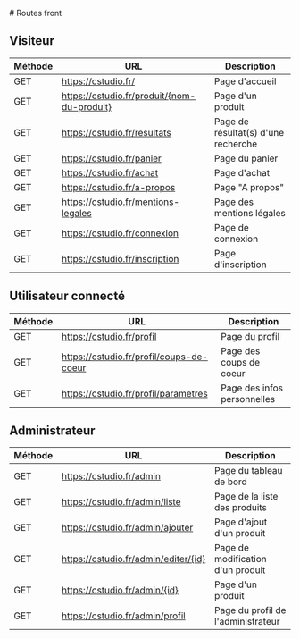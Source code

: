 # Routes front

## Visiteur
| Méthode | URL | Description |
|--|--|--|
| GET | https://cstudio.fr/ | Page d'accueil |
| GET | https://cstudio.fr/produit/{nom-du-produit} | Page d'un produit |
| GET | https://cstudio.fr/resultats | Page de résultat(s) d'une recherche|
| GET | https://cstudio.fr/panier | Page du panier |
| GET | https://cstudio.fr/achat | Page d'achat |
| GET | https://cstudio.fr/a-propos | Page "A propos" |
| GET | https://cstudio.fr/mentions-legales | Page des mentions légales |
| GET | https://cstudio.fr/connexion | Page de connexion |
| GET | https://cstudio.fr/inscription | Page d'inscription |


## Utilisateur connecté
| Méthode | URL | Description |
|--|--|--|
| GET | https://cstudio.fr/profil | Page du profil |
| GET | https://cstudio.fr/profil/coups-de-coeur | Page des coups de coeur |
| GET | https://cstudio.fr/profil/parametres | Page des infos personnelles |


## Administrateur
| Méthode | URL | Description |
|--|--|--|
| GET | https://cstudio.fr/admin | Page du tableau de bord |
| GET | https://cstudio.fr/admin/liste | Page de la liste des produits |
| GET | https://cstudio.fr/admin/ajouter | Page d'ajout d'un produit |
| GET | https://cstudio.fr/admin/editer/{id} | Page de modification d'un produit |
| GET | https://cstudio.fr/admin/{id} | Page d'un produit |
| GET | https://cstudio.fr/admin/profil | Page du profil de l'administrateur |
